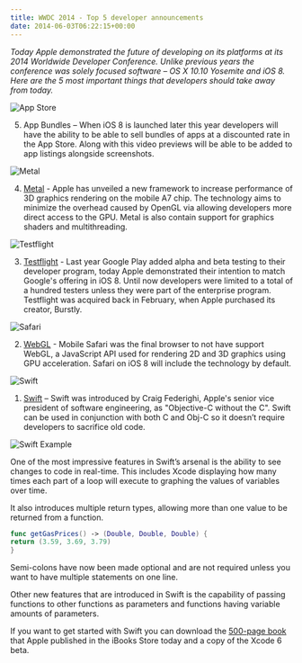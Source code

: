 ```yaml
---
title: WWDC 2014 - Top 5 developer announcements
date: 2014-06-03T06:22:15+00:00
---
```


*Today Apple demonstrated the future of developing on its platforms at its 2014 Worldwide Developer Conference. Unlike previous years the conference was solely focused software – OS X 10.10 Yosemite and iOS 8. Here are the 5 most important things that developers should take away from today.*

![App Store](/uploads/2014/06/appstore_icon.png)

5) App Bundles – When iOS 8 is launched later this year developers will have the ability to be able to sell bundles of apps at a discounted rate in the App Store. Along with this video previews will be able to be added to app listings alongside screenshots.

![Metal](/uploads/2014/06/metal_icon.png)

4) [Metal](https://developer.apple.com/library/prerelease/ios/documentation/Miscellaneous/Conceptual/MTLProgGuide/Introduction/Introduction.html) - Apple has unveiled a new framework to increase performance of 3D graphics rendering on the mobile A7 chip. The technology aims to minimize the overhead caused by OpenGL via allowing developers more direct access to the GPU. Metal is also contain support for graphics shaders and multithreading. 

![Testflight](/uploads/2014/06/testflight_icon.png)

3) [Testflight](https://www.testflightapp.com/) - Last year Google Play added alpha and beta testing to their developer program, today Apple demonstrated their intention to match Google's offering in iOS 8. Until now developers were limited to a total of a hundred testers unless they were part of the enterprise program. Testflight was acquired back in February, when Apple purchased its creator, Burstly.

![Safari](/uploads/2014/06/safari_icon.png)

2) [WebGL](https://www.khronos.org/webgl/) - Mobile Safari was the final browser to not have support WebGL, a JavaScript API used for rendering 2D and 3D graphics using GPU acceleration. Safari on iOS 8 will include the technology by default.

![Swift](/uploads/2014/06/swifft_icon.png)


1) [Swift](https://developer.apple.com/swift/) – Swift was introduced by Craig Federighi, Apple's senior vice president of software engineering, as "Objective-C without the C". Swift can be used in conjunction with both C and Obj-C so it doesn’t require developers to sacrifice old code.

![Swift Example](/uploads/2014/06/swift_example.png)


One of the most impressive features in Swift’s arsenal is the ability to see changes to code in real-time. This includes Xcode displaying how many times each part of a loop will execute to graphing the values of variables over time.

It also introduces multiple return types, allowing more than one value to be returned from a function.

```swift
func getGasPrices() -> (Double, Double, Double) {
return (3.59, 3.69, 3.79)
}
```

Semi-colons have now been made optional and are not required unless you want to have multiple statements on one line.

Other new features that are introduced in Swift is the capability of passing functions to other functions as parameters and functions having variable amounts of parameters.

If you want to get started with Swift you can download the [500-page book](https://itunes.apple.com/us/book/the-swift-programming-language/id881256329) that Apple published in the iBooks Store today and a copy of the Xcode 6 beta.
